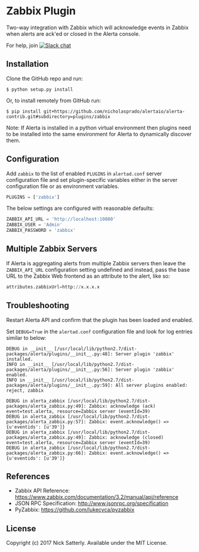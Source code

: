 Zabbix Plugin
=============

Two-way integration with Zabbix which will acknowledge events in
Zabbix when alerts are ack'ed or closed in the Alerta console.

For help, join [![Slack chat](https://img.shields.io/badge/chat-on%20slack-blue?logo=slack)](https://slack.alerta.dev)

Installation
------------

Clone the GitHub repo and run:

    $ python setup.py install

Or, to install remotely from GitHub run:

    $ pip install git+https://github.com/nicholasprado/alertaio/alerta-contrib.git#subdirectory=plugins/zabbix

Note: If Alerta is installed in a python virtual environment then plugins
need to be installed into the same environment for Alerta to dynamically
discover them.

Configuration
-------------

Add `zabbix` to the list of enabled `PLUGINS` in `alertad.conf`
server configuration file and set plugin-specific variables either in
the server configuration file or as environment variables.

```python
PLUGINS = ['zabbix']
```

The below settings are configured with reasonable defaults:

```python
ZABBIX_API_URL = 'http://localhost:10080'
ZABBIX_USER = 'Admin'
ZABBIX_PASSWORD = 'zabbix'
```

Multiple Zabbix Servers
-----------------------

If Alerta is aggregating alerts from multiple Zabbix servers then leave
the `ZABBIX_API_URL` configuration setting undefined and instead, pass
the base URL to the Zabbix Web frontend as an attribute to the alert,
like so:

```python
attributes.zabbixUrl=http://x.x.x.x
```

Troubleshooting
---------------

Restart Alerta API and confirm that the plugin has been loaded and enabled.

Set `DEBUG=True` in the `alertad.conf` configuration file and look for log
entries similar to below:

```
DEBUG in __init__ [/usr/local/lib/python2.7/dist-packages/alerta/plugins/__init__.py:48]: Server plugin 'zabbix' installed.
INFO in __init__ [/usr/local/lib/python2.7/dist-packages/alerta/plugins/__init__.py:56]: Server plugin 'zabbix' enabled.
INFO in __init__ [/usr/local/lib/python2.7/dist-packages/alerta/plugins/__init__.py:59]: All server plugins enabled: reject, zabbix
```
```
DEBUG in alerta_zabbix [/usr/local/lib/python2.7/dist-packages/alerta_zabbix.py:49]: Zabbix: acknowledge (ack) event=test.alerta, resource=Zabbix server (eventId=39)
DEBUG in alerta_zabbix [/usr/local/lib/python2.7/dist-packages/alerta_zabbix.py:57]: Zabbix: event.acknowledge() => {u'eventids': [u'39']}
DEBUG in alerta_zabbix [/usr/local/lib/python2.7/dist-packages/alerta_zabbix.py:49]: Zabbix: acknowledge (closed) event=test.alerta, resource=Zabbix server (eventId=39)
DEBUG in alerta_zabbix [/usr/local/lib/python2.7/dist-packages/alerta_zabbix.py:66]: Zabbix: event.acknowledge() => {u'eventids': [u'39']}
```

References
----------

  * Zabbix API Reference: https://www.zabbix.com/documentation/3.2/manual/api/reference
  * JSON RPC Specification: http://www.jsonrpc.org/specification
  * PyZabbix: https://github.com/lukecyca/pyzabbix

License
-------

Copyright (c) 2017 Nick Satterly. Available under the MIT License.
